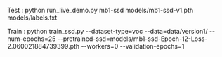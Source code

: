 Test : python run_live_demo.py mb1-ssd  models/mb1-ssd-v1.pth models/labels.txt


Train : python train_ssd.py --dataset-type=voc --data=data/version1/ --num-epochs=25 --pretrained-ssd=models/mb1-ssd-Epoch-12-Loss-2.060021884739399.pth --workers=0 --validation-epochs=1